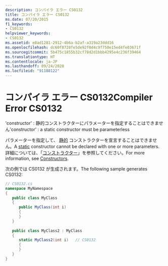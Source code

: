 ```yaml
---
description: コンパイラ エラー CS0132
title: コンパイラ エラー CS0132
ms.date: 07/20/2015
f1_keywords:
- CS0132
helpviewer_keywords:
- CS0132
ms.assetid: e8ad1281-2912-4b6a-b2af-a319a23ddd16
ms.openlocfilehash: dc60f8728fe5de92f0d4c9f750e15ed4fe03671f
ms.sourcegitcommit: 5b475c1855b32cf78d2d1bbb4295e4c236f39464
ms.translationtype: HT
ms.contentlocale: ja-JP
ms.lasthandoff: 09/24/2020
ms.locfileid: "91188122"
---
```

# <a name="compiler-error-cs0132"></a><span data-ttu-id="a1e07-103">コンパイラ エラー CS0132</span><span class="sxs-lookup"><span data-stu-id="a1e07-103">Compiler Error CS0132</span></span>

<span data-ttu-id="a1e07-104">'constructor' : 静的コンストラクターにパラメーターを指定することはできません</span><span class="sxs-lookup"><span data-stu-id="a1e07-104">'constructor' : a static constructor must be parameterless</span></span>  
  
 <span data-ttu-id="a1e07-105">パラメーターを指定して、 [静的](../language-reference/keywords/static.md) コンストラクターを宣言することはできません。</span><span class="sxs-lookup"><span data-stu-id="a1e07-105">A [static](../language-reference/keywords/static.md) constructor cannot be declared with one or more parameters.</span></span> <span data-ttu-id="a1e07-106">詳細については、「[コンストラクター](../programming-guide/classes-and-structs/constructors.md)」を参照してください。</span><span class="sxs-lookup"><span data-stu-id="a1e07-106">For more information, see [Constructors](../programming-guide/classes-and-structs/constructors.md).</span></span>  
  
 <span data-ttu-id="a1e07-107">次の例では CS0132 が生成されます。</span><span class="sxs-lookup"><span data-stu-id="a1e07-107">The following sample generates CS0132:</span></span>  
  
```csharp  
// CS0132.cs  
namespace MyNamespace  
{  
   public class MyClass  
   {  
      public MyClass(int i)  
      {  
      }  
   }  
  
   public class MyClass2 : MyClass  
   {  
      static MyClass2(int i)   // CS0132  
      {  
      }  
   }  
}  
```
